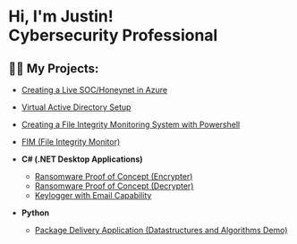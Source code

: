 <h1>Hi, I'm Justin! <br/>Cybersecurity Professional </h1>

<h2>👨‍💻 My Projects:</h2>

  - [Creating a Live SOC/Honeynet in Azure](https://github.com/jduran0300/Azure-SOC) <br>
    
  - [Virtual Active Directory Setup](https://github.com/jduran0300/Virtual-Active-Directory-Environment-Setup) <br>
  
  - [Creating a File Integrity Monitoring System with Powershell](https://github.com/jduran0300/File-Integrity-Monitoring-System)<br>
  
  - [FIM (File Integrity Monitor)](https://github.com/joshmadakor1/PowerShell-Integrity-FIM)
- <b>C# (.NET Desktop Applications)</b>
  - [Ransomware Proof of Concept (Encrypter)](https://github.com/joshmadakor1/EncrypterPOC)
  - [Ransomware Proof of Concept (Decrypter)](https://github.com/joshmadakor1/DecrypterPOC)
  - [Keylogger with Email Capability](https://github.com/joshmadakor1/Key-Logger-With-Email)
- <b>Python</b>
  - [Package Delivery Application (Datastructures and Algorithms Demo)](https://github.com/joshmadakor1/Package-Delivery-Pathfinding-Algorithm)


<!--

Here are some ideas to get you started:

- 🔭 I’m currently working on ...
- 🌱 I’m currently learning ...
- 👯 I’m looking to collaborate on ...
- 🤔 I’m looking for help with ...
- 💬 Ask me about ...
- 📫 How to reach me: ...
- 😄 Pronouns: ...
- ⚡ Fun fact: ...
-->
